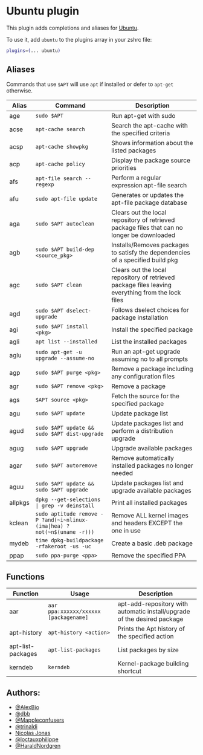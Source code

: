 # Ubuntu plugin

This plugin adds completions and aliases for [Ubuntu](https://www.ubuntu.com/).

To use it, add `ubuntu` to the plugins array in your zshrc file:

```zsh
plugins=(... ubuntu)
```

## Aliases

Commands that use `$APT` will use `apt` if installed or defer to `apt-get` otherwise.

| Alias   | Command                                                                  | Description                                                                                       |
|---------|--------------------------------------------------------------------------|---------------------------------------------------------------------------------------------------|
| age     | `sudo $APT`                                                              | Run apt-get with sudo                                                                             |
| acse    | `apt-cache search`                                                       | Search the apt-cache with the specified criteria                                                  |
| acsp    | `apt-cache showpkg`                                                      | Shows information about the listed packages                                                       |
| acp     | `apt-cache policy`                                                       | Display the package source priorities                                                             |
| afs     | `apt-file search --regexp`                                               | Perform a regular expression apt-file search                                                      |
| afu     | `sudo apt-file update`                                                   | Generates or updates the apt-file package database                                                |
| aga     | `sudo $APT autoclean`                                                    | Clears out the local repository of retrieved package files that can no longer be downloaded       |
| agb     | `sudo $APT build-dep <source_pkg>`                                       | Installs/Removes packages to satisfy the dependencies of a specified build pkg                    |
| agc     | `sudo $APT clean`                                                        | Clears out the local repository of retrieved package files leaving everything from the lock files |
| agd     | `sudo $APT dselect-upgrade`                                              | Follows dselect choices for package installation                                                  |
| agi     | `sudo $APT install <pkg>`                                                | Install the specified package                                                                     |
| agli    | `apt list --installed`                                                   | List the installed packages                                                                       |
| aglu    | `sudo apt-get -u upgrade --assume-no`                                    | Run an apt-get upgrade assuming no to all prompts                                                 |
| agp     | `sudo $APT purge <pkg>`                                                  | Remove a package including any configuration files                                                |
| agr     | `sudo $APT remove <pkg>`                                                 | Remove a package                                                                                  |
| ags     | `$APT source <pkg>`                                                      | Fetch the source for the specified package                                                        |
| agu     | `sudo $APT update`                                                       | Update package list                                                                               |
| agud    | `sudo $APT update && sudo $APT dist-upgrade`                             | Update packages list and perform a distribution upgrade                                           |
| agug    | `sudo $APT upgrade`                                                      | Upgrade available packages                                                                        |
| agar    | `sudo $APT autoremove`                                                   | Remove automatically installed packages no longer needed                                          |
| aguu    | `sudo $APT update && sudo $APT upgrade`                                  | Update packages list and upgrade available packages                                               |
| allpkgs | `dpkg --get-selections \| grep -v deinstall`                             | Print all installed packages                                                                      |
| kclean  | `sudo aptitude remove -P ?and(~i~nlinux-(ima\|hea) ?not(~n$(uname -r)))` |Remove ALL kernel images and headers EXCEPT the one in use                                         |
| mydeb   | `time dpkg-buildpackage -rfakeroot -us -uc`                              | Create a basic .deb package                                                                       |
| ppap    | `sudo ppa-purge <ppa>`                                                   | Remove the specified PPA                                                                          |


## Functions

| Function          | Usage                                 |Description                                                               |
|-------------------|---------------------------------------|--------------------------------------------------------------------------|
| aar               | `aar ppa:xxxxxx/xxxxxx [packagename]` | apt-add-repository with automatic install/upgrade of the desired package |
| apt-history       | `apt-history <action>`                | Prints the Apt history of the specified action                           |
| apt-list-packages | `apt-list-packages`                   | List packages by size                                                    |
| kerndeb           | `kerndeb`                             | Kernel-package building shortcut                                         |

## Authors:

- [@AlexBio](https://github.com/AlexBio)
- [@dbb](https://github.com/dbb)
- [@Mappleconfusers](https://github.com/Mappleconfusers)
- [@trinaldi](https://github.com/trinaldi)
- [Nicolas Jonas](https://nextgenthemes.com)
- [@loctauxphilippe](https://github.com/loctauxphilippe)
- [@HaraldNordgren](https://github.com/HaraldNordgren)
